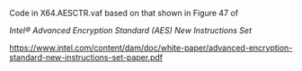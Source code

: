 Code in X64.AESCTR.vaf based on that shown in Figure 47 of

_Intel® Advanced Encryption Standard (AES) New Instructions Set_

https://www.intel.com/content/dam/doc/white-paper/advanced-encryption-standard-new-instructions-set-paper.pdf
